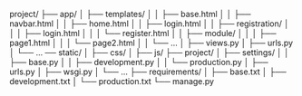 project/
├── app/
│   ├── templates/
│   │   ├── base.html
│   │   ├── navbar.html
│   │   ├── home.html
│   │   ├── login.html
│   │   ├── registration/
│   │   │   ├── login.html
│   │   │   └── register.html
│   │   ├── module/
│   │   │   ├── page1.html
│   │   │   └── page2.html
│   │   └── ...
│   ├── views.py
│   ├── urls.py
│   └── ...
── static/
│   ├── css/
│   ├── js/
├── project/
│   ├── settings/
│   │   ├── base.py
│   │   ├── development.py
│   │   └── production.py
│   ├── urls.py
│   ├── wsgi.py
│   └── ...
├── requirements/
│   ├── base.txt
│   ├── development.txt
│   └── production.txt
└── manage.py
